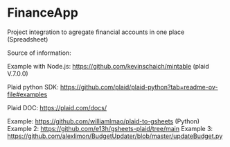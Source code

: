 # FinanceApp
Project integration to agregate financial accounts in one place (Spreadsheet)


Source of information:

  Example with Node.js: https://github.com/kevinschaich/mintable (plaid V.7.0.0)

  Plaid python SDK: https://github.com/plaid/plaid-python?tab=readme-ov-file#examples

  Plaid DOC: https://plaid.com/docs/


Example: https://github.com/williamlmao/plaid-to-gsheets (Python)
Example 2: https://github.com/e13h/gsheets-plaid/tree/main
Example 3: https://github.com/alexlimon/BudgetUpdater/blob/master/updateBudget.py
  

  

